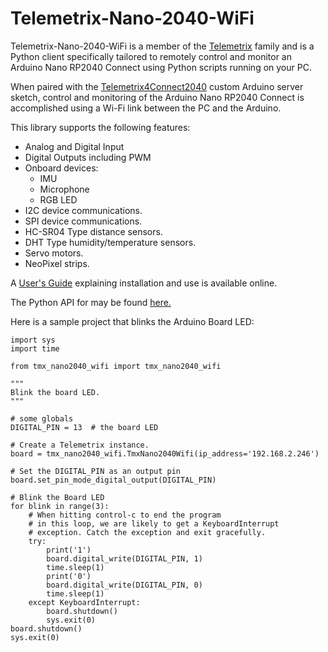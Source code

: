# Telemetrix-Nano-2040-WiFi

Telemetrix-Nano-2040-WiFi is a member of the [Telemetrix](https://mryslab.github.io/telemetrix/) 
family and is a Python client
specifically tailored to remotely control and monitor
an Arduino Nano RP2040 Connect using Python scripts running on your PC.

When paired with the [Telemetrix4Connect2040](https://github.com/MrYsLab/Telemetrix4Connect2040)
custom Arduino server sketch, control and
monitoring of the Arduino Nano RP2040 Connect is accomplished using a Wi-Fi link 
between the
PC and the Arduino.

This library supports the following features:
* Analog and Digital Input
* Digital Outputs including PWM
* Onboard devices:
    * IMU
    * Microphone
    * RGB LED
* I2C device communications.
* SPI device communications.
* HC-SR04 Type distance sensors.
* DHT Type humidity/temperature sensors.
* Servo motors.
* NeoPixel strips.


A [User's Guide](https://mryslab.github.io/telemetrix-nano-2040-wifi/) explaining installation and use is available online.

The Python API for may be found [here.](https://htmlpreview.github.io/?https://github.com/MrYsLab/telemetrix-nano-2040-wifi/blob/master/html/tmx_nano2040_wifi/index.html) 


Here is a sample project that blinks the Arduino Board LED:

```
import sys
import time

from tmx_nano2040_wifi import tmx_nano2040_wifi

"""
Blink the board LED.
"""

# some globals
DIGITAL_PIN = 13  # the board LED

# Create a Telemetrix instance.
board = tmx_nano2040_wifi.TmxNano2040Wifi(ip_address='192.168.2.246')

# Set the DIGITAL_PIN as an output pin
board.set_pin_mode_digital_output(DIGITAL_PIN)

# Blink the Board LED
for blink in range(3):
    # When hitting control-c to end the program
    # in this loop, we are likely to get a KeyboardInterrupt
    # exception. Catch the exception and exit gracefully.
    try:
        print('1')
        board.digital_write(DIGITAL_PIN, 1)
        time.sleep(1)
        print('0')
        board.digital_write(DIGITAL_PIN, 0)
        time.sleep(1)
    except KeyboardInterrupt:
        board.shutdown()
        sys.exit(0)
board.shutdown()
sys.exit(0)
```